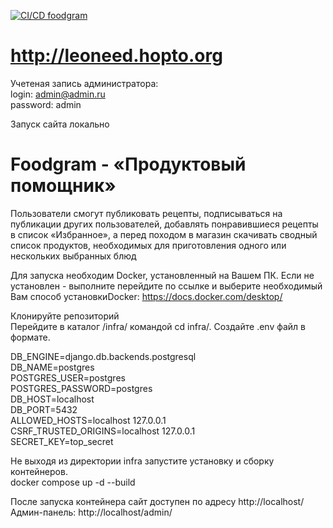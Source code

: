 [![CI/CD foodgram](http://github.com/cheremyak/foodgram-project-react/actions/workflows/foodgram_workflow.yml/badge.svg)](https://github.com/cheremyak/foodgram-project-react/actions/workflows/foodgram_workflow.yml)
# http://leoneed.hopto.org

Учетеная запись администратора:<br/>
login: admin@admin.ru<br/>
password: admin<br/>






Запуск сайта локально

# Foodgram - «Продуктовый помощник»

Пользователи смогут публиковать рецепты, подписываться на публикации других пользователей, добавлять понравившиеся рецепты в список «Избранное», а перед походом в магазин скачивать сводный список продуктов, необходимых для приготовления одного или нескольких выбранных блюд<br/>

Для запуска необходим Docker, установленный на Вашем ПК.
Если не установлен - выполните перейдите по ссылке и выберите необходимый Вам способ установкиDocker: https://docs.docker.com/desktop/<br/>

Клонируйте репозиторий<br/>
Перейдите в каталог  /infra/  командой cd infra/. Создайте .env файл в формате.<br/>

DB_ENGINE=django.db.backends.postgresql<br/>
DB_NAME=postgres<br/>
POSTGRES_USER=postgres<br/>
POSTGRES_PASSWORD=postgres<br/>
DB_HOST=localhost<br/>
DB_PORT=5432<br/>
ALLOWED_HOSTS=localhost 127.0.0.1<br/>
CSRF_TRUSTED_ORIGINS=localhost 127.0.0.1<br/>
SECRET_KEY=top_secret<br/>

Не выходя из директории infra запустите установку и сборку контейнеров.<br/>
docker compose up -d --build<br/>

После запуска контейнера сайт доступен по адресу http://localhost/<br/>
Админ-панель: http://localhost/admin/<br/>


